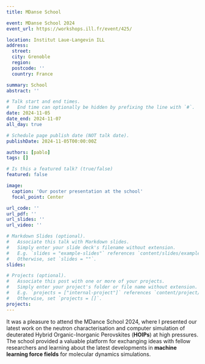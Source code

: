 ```yaml
---
title: MDanse School

event: MDanse School 2024
event_url: https://workshops.ill.fr/event/425/

location: Institut Laue-Langevin ILL
address:
  street:
  city: Grenoble
  region:
  postcode: ''
  country: France

summary: School
abstract: ''

# Talk start and end times.
#   End time can optionally be hidden by prefixing the line with `#`.
date: 2024-11-05
date_end: 2024-11-07
all_day: true

# Schedule page publish date (NOT talk date).
publishDate: 2024-11-05T00:00:00Z

authors: [pablo]
tags: []

# Is this a featured talk? (true/false)
featured: false

image:
  caption: 'Our poster presentation at the school'
  focal_point: Center

url_code: ''
url_pdf: ''
url_slides: ''
url_video: ''

# Markdown Slides (optional).
#   Associate this talk with Markdown slides.
#   Simply enter your slide deck's filename without extension.
#   E.g. `slides = "example-slides"` references `content/slides/example-slides.md`.
#   Otherwise, set `slides = ""`.
slides:

# Projects (optional).
#   Associate this post with one or more of your projects.
#   Simply enter your project's folder or file name without extension.
#   E.g. `projects = ["internal-project"]` references `content/project/deep-learning/index.md`.
#   Otherwise, set `projects = []`.
projects:
---
```


It was a pleasure to attend the MDance School 2024, where I presented our latest work on the neutron characterisation and computer simulation of deuterated Hybrid Organic-Inorganic Perovskites (**HOIPs**) at high pressures.
The school provided a valuable platform for exchanging ideas with fellow researchers and learning about the latest developments in **machine learning force fields** for molecular dynamics simulations.
